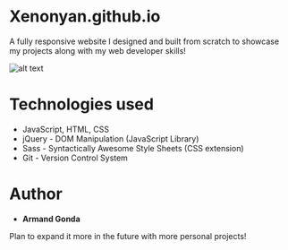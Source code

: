# Xenonyan.github.io

A fully responsive website I designed and built from scratch to showcase my projects along with my web developer skills!
                     
![alt text](https://i.gyazo.com/9810dbc22aa8081d670dd0e0a27e035d.png)

# Technologies used

* JavaScript, HTML, CSS
* jQuery - DOM Manipulation (JavaScript Library)
* Sass - Syntactically Awesome Style Sheets (CSS extension)
* Git - Version Control System

# Author

* **Armand Gonda**

Plan to expand it more in the future with more personal projects!
